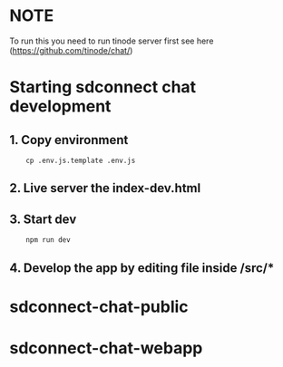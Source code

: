 # NOTE

To run this you need to run tinode server first see here (https://github.com/tinode/chat/)

# Starting sdconnect chat development

## 1. Copy environment

```
    cp .env.js.template .env.js
```

## 2. Live server the index-dev.html

## 3. Start dev

```
    npm run dev
```

## 4. Develop the app by editing file inside /src/\*

# sdconnect-chat-public
# sdconnect-chat-webapp
